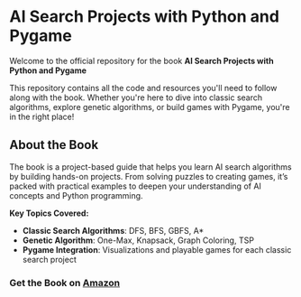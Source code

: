 # AI Search Projects with Python and Pygame  

Welcome to the official repository for the book **AI Search Projects with Python and Pygame**

This repository contains all the code and resources you'll need to follow along with the book. Whether you're here to dive into classic search algorithms, explore genetic algorithms, or build games with Pygame, you're in the right place!  

## About the Book  

The book is a project-based guide that helps you learn AI search algorithms by building hands-on projects. From solving puzzles to creating games, it’s packed with practical examples to deepen your understanding of AI concepts and Python programming.  

**Key Topics Covered:**  
- **Classic Search Algorithms**: DFS, BFS, GBFS, A*  
- **Genetic Algorithm**: One-Max, Knapsack, Graph Coloring, TSP  
- **Pygame Integration**: Visualizations and playable games for each classic search project  

### Get the Book on [Amazon](https://rebrand.ly/8pbnkzt)
